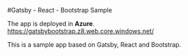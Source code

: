 #Gatsby - React - Bootstrap Sample

The app is deployed in **Azure**.
https://gatsbybootstrap.z8.web.core.windows.net/

This is a sample app based on Gatsby, React and Bootstrap.
